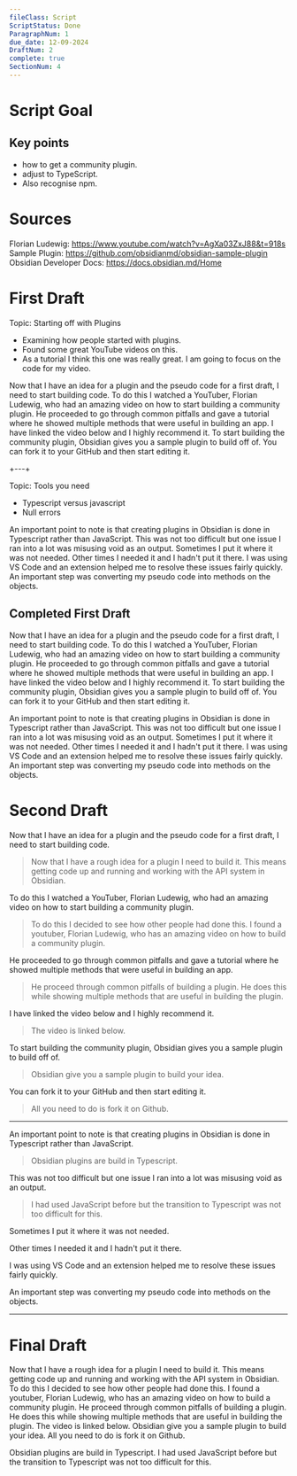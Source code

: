 ```yaml
---
fileClass: Script
ScriptStatus: Done
ParagraphNum: 1
due_date: 12-09-2024
DraftNum: 2
complete: true
SectionNum: 4
---
```

# Script Goal

## Key points
- how to get a community plugin.
- adjust to TypeScript.
- Also recognise npm.

# Sources
Florian Ludewig: https://www.youtube.com/watch?v=AgXa03ZxJ88&t=918s
Sample Plugin: https://github.com/obsidianmd/obsidian-sample-plugin
Obsidian Developer Docs: https://docs.obsidian.md/Home

# First Draft
Topic: Starting off with Plugins
- Examining how people started with plugins.
- Found some great YouTube videos on this.
- As a tutorial I think this one was really great. I am going to focus on the code for my video.

Now that I have an idea for a plugin and the pseudo code for a first draft, I need to start building code. To do this I watched a YouTuber, Florian Ludewig, who had an amazing video on how to start building a community plugin. He proceeded to go through common pitfalls and gave a tutorial where he showed multiple methods that were useful in building an app. I have linked the video below and I highly recommend it. To start building the community plugin, Obsidian gives you a sample plugin to build off of. You can fork it to your GitHub and then start editing it.


+---+

Topic: Tools you need
- Typescript versus javascript
- Null errors


An important point to note is that creating plugins in Obsidian is done in Typescript rather than JavaScript. This was not too difficult but one issue I ran into a lot was misusing void as an output. Sometimes I put it where it was not needed. Other times I needed it and I hadn't put it there. I was using VS Code and an extension helped me to resolve these issues fairly quickly. An important step was converting my pseudo code into methods on the objects.


## Completed First Draft

Now that I have an idea for a plugin and the pseudo code for a first draft, I need to start building code. To do this I watched a YouTuber, Florian Ludewig, who had an amazing video on how to start building a community plugin. He proceeded to go through common pitfalls and gave a tutorial where he showed multiple methods that were useful in building an app. I have linked the video below and I highly recommend it. To start building the community plugin, Obsidian gives you a sample plugin to build off of. You can fork it to your GitHub and then start editing it.

An important point to note is that creating plugins in Obsidian is done in Typescript rather than JavaScript. This was not too difficult but one issue I ran into a lot was misusing void as an output. Sometimes I put it where it was not needed. Other times I needed it and I hadn't put it there. I was using VS Code and an extension helped me to resolve these issues fairly quickly. An important step was converting my pseudo code into methods on the objects.



# Second Draft

Now that I have an idea for a plugin and the pseudo code for a first draft, I need to start building code.
> Now that I have a rough idea for a plugin I need to build it. This means getting code up and running and working with the API system in Obsidian.

 To do this I watched a YouTuber, Florian Ludewig, who had an amazing video on how to start building a community plugin.
> To do this I decided to see how other people had done this. I found a youtuber,  Florian Ludewig, who has an amazing video on how to build a community plugin.

 He proceeded to go through common pitfalls and gave a tutorial where he showed multiple methods that were useful in building an app.
> He proceed through common pitfalls of building a plugin. He does this while showing multiple methods that are useful in building the plugin.

 I have linked the video below and I highly recommend it.
> The video is linked below.

 To start building the community plugin, Obsidian gives you a sample plugin to build off of.
> Obsidian give you a sample plugin to build your idea.

 You can fork it to your GitHub and then start editing it.
> All you need to do is fork it on Github.



---

An important point to note is that creating plugins in Obsidian is done in Typescript rather than JavaScript.
> Obsidian plugins are build in Typescript. 

 This was not too difficult but one issue I ran into a lot was misusing void as an output.
> I had used JavaScript before but the transition to Typescript was not too difficult for this. 

 Sometimes I put it where it was not needed.
> 

 Other times I needed it and I hadn't put it there.
> 

 I was using VS Code and an extension helped me to resolve these issues fairly quickly.
> 

 An important step was converting my pseudo code into methods on the objects.
> 



---



# Final Draft

Now that I have a rough idea for a plugin I need to build it. This means getting code up and running and working with the API system in Obsidian. To do this I decided to see how other people had done this. I found a youtuber,  Florian Ludewig, who has an amazing video on how to build a community plugin. He proceed through common pitfalls of building a plugin. He does this while showing multiple methods that are useful in building the plugin. The video is linked below. Obsidian give you a sample plugin to build your idea. All you need to do is fork it on Github.

Obsidian plugins are build in Typescript. I had used JavaScript before but the transition to Typescript was not too difficult for this.